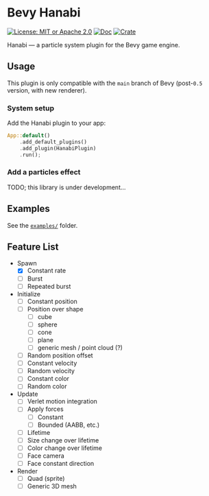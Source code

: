 # Bevy Hanabi

[![License: MIT or Apache 2.0](https://img.shields.io/badge/License-MIT%20or%20Apache2-yellow.svg)](./LICENSE) [![Doc](https://docs.rs/bevy_hanabi/badge.svg)](https://docs.rs/bevy_hanabi) [![Crate](https://img.shields.io/crates/v/bevy_hanabi.svg)](https://crates.io/crates/bevy_hanabi)

Hanabi — a particle system plugin for the Bevy game engine.

## Usage

This plugin is only compatible with the `main` branch of Bevy (post-`0.5` version, with new renderer).

### System setup

Add the Hanabi plugin to your app:

```rust
App::default()
    .add_default_plugins()
    .add_plugin(HanabiPlugin)
    .run();
```

### Add a particles effect

TODO; this library is under development...

## Examples

See the [`examples/`](https://github.com/djeedai/bevy_extra/tree/main/bevy_hanabi/examples) folder.

## Feature List

- Spawn
  - [x] Constant rate
  - [ ] Burst
  - [ ] Repeated burst
- Initialize
  - [ ] Constant position
  - [ ] Position over shape
    - [ ] cube
    - [ ] sphere
    - [ ] cone
    - [ ] plane
    - [ ] generic mesh / point cloud (?)
  - [ ] Random position offset
  - [ ] Constant velocity
  - [ ] Random velocity
  - [ ] Constant color
  - [ ] Random color
- Update
  - [ ] Verlet motion integration
  - [ ] Apply forces
    - [ ] Constant
    - [ ] Bounded (AABB, etc.)
  - [ ] Lifetime
  - [ ] Size change over lifetime
  - [ ] Color change over lifetime
  - [ ] Face camera
  - [ ] Face constant direction
- Render
  - [ ] Quad (sprite)
  - [ ] Generic 3D mesh